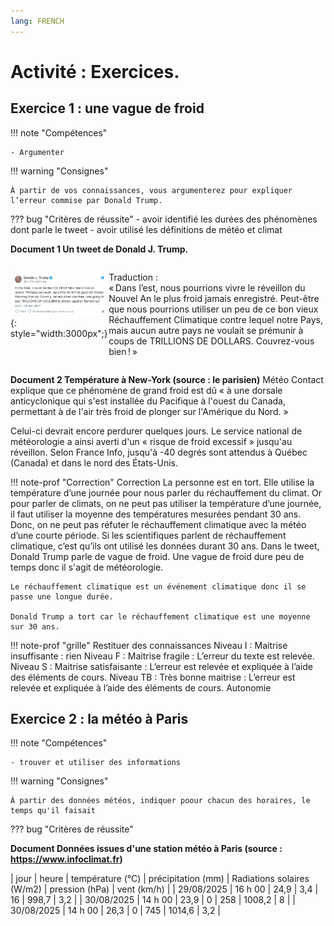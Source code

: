 ```yaml
---
lang: FRENCH
---
```



# Activité : Exercices.


## Exercice 1 : une vague de froid
!!! note "Compétences"

    - Argumenter 

!!! warning "Consignes"

    À partir de vos connaissances, vous argumenterez pour expliquer l’erreur commise par Donald Trump.
    
??? bug "Critères de réussite"
    - avoir identifié les durées des phénomènes dont parle le tweet
    - avoir utilisé les définitions de météo et climat




**Document 1 Un tweet de Donald J. Trump.**

<div markdown style="display: flex; flex-direction:row" > 


![](Pictures/tweetTrump.png){: style="width:3000px";} 

Traduction :  
« Dans l’est, nous pourrions vivre le réveillon du Nouvel An le plus froid jamais enregistré. Peut-être que nous pourrions utiliser un peu de ce bon vieux Réchauffement Climatique contre lequel notre Pays, mais aucun autre pays ne voulait se prémunir à coups de TRILLIONS DE DOLLARS. Couvrez-vous bien ! »

</div>

**Document 2 Température à New-York (source : le parisien)**
Météo Contact explique que ce phénomène de grand froid est dû « à une dorsale anticyclonique qui s'est installée du Pacifique à l'ouest du Canada, permettant à de l'air très froid de plonger sur l'Amérique du Nord. »

Celui-ci devrait encore perdurer quelques jours. Le service national de météorologie a ainsi averti d'un « risque de froid excessif » jusqu'au réveillon. Selon France Info, jusqu'à -40 degrés sont attendus à Québec (Canada) et dans le nord des États-Unis.


!!! note-prof "Correction"
    Correction 
    La personne est en tort. Elle utilise la température d’une journée pour nous parler du réchauffement du climat. Or pour parler de climats, on ne peut pas utiliser la température d’une journée, il faut utiliser la moyenne des températures mesurées pendant 30 ans. Donc, on ne peut pas réfuter le réchauffement climatique avec la météo d’une courte période. Si les scientifiques parlent de réchauffement climatique, c’est qu’ils ont utilisé les données durant 30 ans.
    Dans le tweet, Donald Trump parle de vague de froid. Une vague de froid dure peu de temps donc il s'agit de météorologie.

    Le réchauffement climatique est un événement climatique donc il se passe une longue durée.

    Donald Trump a tort car le réchauffement climatique est une moyenne sur 30 ans.

!!! note-prof "grille"
    Restituer des connaissances
    Niveau I : Maitrise insuffisante : rien
    Niveau F : Maitrise fragile : L’erreur du texte est relevée.
    Niveau S : Maitrise satisfaisante : L’erreur est relevée et expliquée à l’aide des éléments de cours.
    Niveau TB : Très bonne maitrise : L’erreur est relevée et expliquée à l’aide des éléments de cours. Autonomie

## Exercice 2 : la météo à Paris

!!! note "Compétences"

    - trouver et utiliser des informations

!!! warning "Consignes"

    À partir des données météos, indiquer poour chacun des horaires, le temps qu'il faisait
    
??? bug "Critères de réussite"


**Document Données issues d'une station météo à Paris (source : https://www.infoclimat.fr)**

| jour | heure | température (°C) | précipitation (mm) | Radiations solaires (W/m2) | pression (hPa) | vent (km/h) |
| 29/08/2025 | 16 h 00 | 24,9 | 3,4 | 16 | 998,7 | 3,2 |
| 30/08/2025 | 14 h 00 | 23,9 | 0 | 258 | 1008,2 | 8 |
| 30/08/2025 | 14 h 00 | 26,3 | 0 | 745 | 1014,6 | 3,2 |
